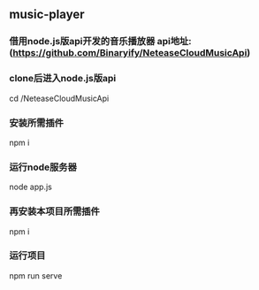 ## music-player
### 借用node.js版api开发的音乐播放器 api地址:(https://github.com/Binaryify/NeteaseCloudMusicApi)
### clone后进入node.js版api
cd /NeteaseCloudMusicApi
### 安装所需插件
npm i
### 运行node服务器
node app.js

### 再安装本项目所需插件
npm i
### 运行项目
npm run serve
